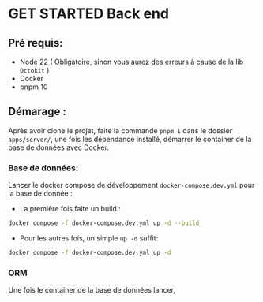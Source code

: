 # GET STARTED Back end

## Pré requis:

- Node 22 ( Obligatoire, sinon vous aurez des erreurs à cause de la lib `Octokit` )
- Docker
- pnpm 10

## Démarage :

Après avoir clone le projet, faite la commande `pnpm i` dans le dossier `apps/server/`, une fois les dépendance installé, démarrer le container de la base de données avec Docker.

### Base de données:

Lancer le docker compose de développement `docker-compose.dev.yml` pour la base de donnée :

- La première fois faite un build :

```bash
docker compose -f docker-compose.dev.yml up -d --build
```

- Pour les autres fois, un simple `up -d` suffit:

```bash
docker compose -f docker-compose.dev.yml up -d
```

### ORM

Une fois le container de la base de données lancer, 